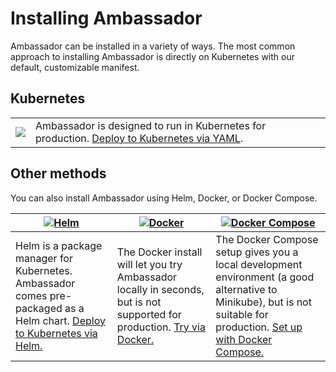 # Installing Ambassador

Ambassador can be installed in a variety of ways. The most common approach to installing Ambassador is directly on Kubernetes with our default, customizable manifest.

## Kubernetes


<table>
<tr>
<td>
<a href="getting-started"><img src="/images/kubernetes.png"></a>
</td>
<td>
Ambassador is designed to run in Kubernetes for production. <a href="getting-started">Deploy to Kubernetes via YAML</a>.
</td>
</tr>
</table>

## Other methods

You can also install Ambassador using Helm, Docker, or Docker Compose.

| [![Helm](/images/helm.png)](/user-guide/helm) | [![Docker](/images/docker.png)](/about/quickstart) | [![Docker Compose](/images/docker-compose.png)](/user-guide/docker-compose)
| --- | --- | --- |
| Helm is a package manager for Kubernetes. Ambassador comes pre-packaged as a Helm chart. [Deploy to Kubernetes via Helm.](/user-guide/helm) | The Docker install will let you try Ambassador locally in seconds, but is not supported for production. [Try via Docker.](/about/quickstart) | The Docker Compose setup gives you a local development environment (a good alternative to Minikube), but is not suitable for production. [Set up with Docker Compose.](/user-guide/docker-compose)